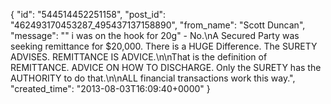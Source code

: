  {
   "id": "544514452251158",
   "post_id": "462493170453287_495437137158890",
   "from_name": "Scott Duncan",
   "message": "\" i was on the hook for 20g\" - No.\nA Secured Party was seeking remittance for $20,000. There is a HUGE Difference. The SURETY ADVISES. REMITTANCE IS ADVICE.\n\nThat is the definition of REMITTANCE. ADVICE ON HOW TO DISCHARGE. Only the SURETY has the AUTHORITY to do that.\n\nALL financial transactions work this way.",
   "created_time": "2013-08-03T16:09:40+0000"
 }
